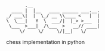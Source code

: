 ```
       .__                         
  ____ |  |__   ____ ______ ___.__.
_/ ___\|  |  \_/ __ \\____ <   |  |
\  \___|   Y  \  ___/|  |_> >___  |
 \___  >___|  /\___  >   __// ____|
     \/     \/     \/|__|   \/ 
```
chess implementation in python
